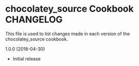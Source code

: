 # chocolatey_source Cookbook CHANGELOG

This file is used to list changes made in each version of the chocolatey_source cookbook.

1.0.0 (2018-04-30)

- Initial release
